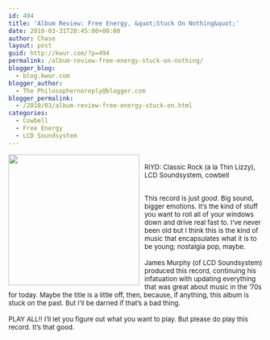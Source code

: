 ```yaml
---
id: 494
title: 'Album Review: Free Energy, &quot;Stuck On Nothing&quot;'
date: 2010-03-31T20:45:00+00:00
author: Chase
layout: post
guid: http://kwur.com/?p=494
permalink: /album-review-free-energy-stuck-on-nothing/
blogger_blog:
  - blog.kwur.com
blogger_author:
  - The Philosophernoreply@blogger.com
blogger_permalink:
  - /2010/03/album-review-free-energy-stuck-on.html
categories:
  - Cowbell
  - Free Energy
  - LCD Soundsystem
---
```

<div class="pf-content">
  <p>
    <a onblur="try {parent.deselectBloggerImageGracefully();} catch(e) {}" href="http://www.kwur.com/blog/uploaded_images/FEFEFFESTUCKCKKCKCKCKCKC-260x260-710422.jpg"><img style="float:left; margin:0 10px 10px 0;cursor:pointer; cursor:hand;width: 260px; height: 260px;" src="http://www.kwur.com/blog/uploaded_images/FEFEFFESTUCKCKKCKCKCKCKC-260x260-710420.jpg" border="0" alt="" /></a><br /><span class="Apple-style-span"  style="font-size:small;">RiYD: Classic Rock (a la Thin Lizzy), LCD Soundsystem, cowbell</span>
  </p>
  
  <div>
    <span class="Apple-style-span"  style="font-size:small;"><br /></span>
  </div>
  
  <div>
    <span class="Apple-style-span"  style="font-size:small;">This record is just <i>good</i>. Big sound, bigger emotions. It&#8217;s the kind of stuff you want to roll all of your windows down and drive real fast to. I&#8217;ve never been old but I think this is the kind of music that encapsulates what it is to be young; nostalgia pop, maybe.</span>
  </div>
  
  <div>
    <span class="Apple-style-span"  style="font-size:small;"><br />James Murphy (of LCD Soundsystem) produced this record, continuing his infatuation with updating everything that was great about music in the &#8217;70s for today. Maybe the title is a little off, then, because, if anything, this album is stuck on the past. But I&#8217;ll be darned if that&#8217;s a bad thing.</span>
  </div>
  
  <div>
    <span class="Apple-style-span"  style="font-size:small;"><br /></span>
  </div>
  
  <div>
    <span class="Apple-style-span"  style="font-size:small;">PLAY ALL!! I&#8217;ll let you figure out what you want to play. But please do play this record. It&#8217;s that good.</span>
  </div>
</div>
